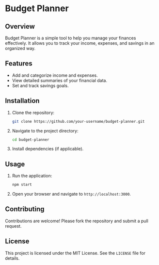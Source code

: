 # Budget Planner

## Overview
Budget Planner is a simple tool to help you manage your finances effectively. It allows you to track your income, expenses, and savings in an organized way.

## Features
- Add and categorize income and expenses.
- View detailed summaries of your financial data.
- Set and track savings goals.

## Installation
1. Clone the repository:
    ```bash
    git clone https://github.com/your-username/budget-planner.git
    ```
2. Navigate to the project directory:
    ```bash
    cd budget-planner
    ```
3. Install dependencies (if applicable).

## Usage
1. Run the application:
    ```bash
    npm start
    ```
2. Open your browser and navigate to `http://localhost:3000`.

## Contributing
Contributions are welcome! Please fork the repository and submit a pull request.

## License
This project is licensed under the MIT License. See the `LICENSE` file for details.
